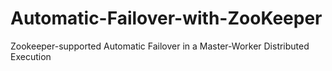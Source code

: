 # Automatic-Failover-with-ZooKeeper
Zookeeper-supported Automatic Failover in a Master-Worker Distributed Execution
